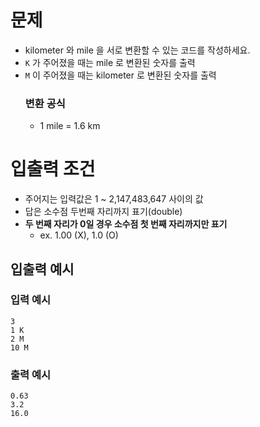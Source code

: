 # 문제
* kilometer 와 mile 을 서로 변환할 수 있는 코드를 작성하세요.
* `K` 가 주어졌을 때는 mile 로 변환된 숫자를 출력
* `M` 이 주어졌을 때는 kilometer 로 변환된 숫자를 출력
  ### 변환 공식
  * 1 mile = 1.6 km
   
# 입출력 조건
* 주어지는 입력값은 1 ~ 2,147,483,647 사이의 값
* 답은 소수점 두번째 자리까지 표기(double)
* **두 번째 자리가 0일 경우 소수점 첫 번째 자리까지만 표기**
  * ex.  1.00 (X),  1.0 (O)
   
## 입출력 예시
### 입력 예시
```
3
1 K
2 M
10 M
```
### 출력 예시
```
0.63
3.2
16.0
```
